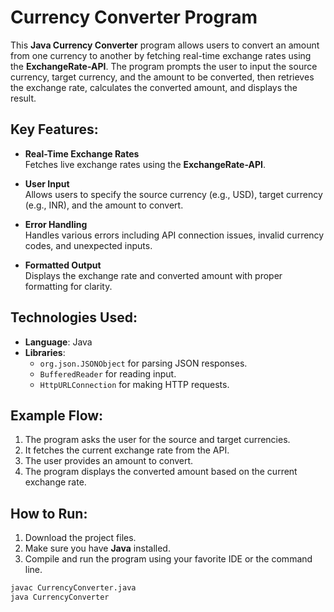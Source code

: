 # Currency Converter Program

This **Java Currency Converter** program allows users to convert an amount from one currency to another by fetching real-time exchange rates using the **ExchangeRate-API**. The program prompts the user to input the source currency, target currency, and the amount to be converted, then retrieves the exchange rate, calculates the converted amount, and displays the result.

## Key Features:

- **Real-Time Exchange Rates**  
  Fetches live exchange rates using the **ExchangeRate-API**.
  
- **User Input**  
  Allows users to specify the source currency (e.g., USD), target currency (e.g., INR), and the amount to convert.

- **Error Handling**  
  Handles various errors including API connection issues, invalid currency codes, and unexpected inputs.

- **Formatted Output**  
  Displays the exchange rate and converted amount with proper formatting for clarity.

## Technologies Used:
- **Language**: Java
- **Libraries**: 
  - `org.json.JSONObject` for parsing JSON responses.
  - `BufferedReader` for reading input.
  - `HttpURLConnection` for making HTTP requests.

## Example Flow:

1. The program asks the user for the source and target currencies.
2. It fetches the current exchange rate from the API.
3. The user provides an amount to convert.
4. The program displays the converted amount based on the current exchange rate.

## How to Run:

1. Download the project files.
2. Make sure you have **Java** installed.
3. Compile and run the program using your favorite IDE or the command line.

```bash
javac CurrencyConverter.java
java CurrencyConverter
